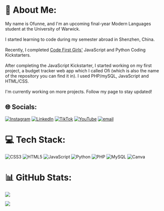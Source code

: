# 💫 About Me:
My name is Ofunne, and I'm an upcoming final-year Modern Languages student at the University of Warwick.<br><br>I started learning to code during my semester abroad in Shenzhen, China.<br><br>Recently, I completed [Code First Girls'](https://codefirstgirls.com) JavaScript and Python Coding Kickstarters.<br><br>After completing the JavaScript Kickstarter, I started working on my first project, a budget tracker web app which I called Ofi (which is also the name of the repository you can find it in). I used PHP/mySQL, JavaScript and HTML/CSS.<br><br>I'm currently working on more projects. Follow my page to stay updated!


## 🌐 Socials:
[![Instagram](https://img.shields.io/badge/Instagram-%23E4405F.svg?style=for-the-badge&logo=Instagram&logoColor=white)](https://instagram.com/mordiofunne) [![LinkedIn](https://img.shields.io/badge/LinkedIn-%230077B5.svg?style=for-the-badge&logo=linkedin&logoColor=white)](https://linkedin.com/in/ofunnemordi) [![TikTok](https://img.shields.io/badge/TikTok-%23000000.svg?style=for-the-badge&logo=TikTok&logoColor=white)](https://tiktok.com/@ofunne) [![YouTube](https://img.shields.io/badge/YouTube-%23FF0000.svg?style=for-the-badge&logo=YouTube&logoColor=white)](https://youtube.com/@mordiofunne) [![email](https://img.shields.io/badge/Email-D14836?style=for-the-badge&logo=gmail&logoColor=white)](mailto:ofunnemordi1@outlook.com) 

# 💻 Tech Stack:
![CSS3](https://img.shields.io/badge/css3-%231572B6.svg?style=for-the-badge&logo=css3&logoColor=white) ![HTML5](https://img.shields.io/badge/html5-%23E34F26.svg?style=for-the-badge&logo=html5&logoColor=white) ![JavaScript](https://img.shields.io/badge/javascript-%23323330.svg?style=for-the-badge&logo=javascript&logoColor=%23F7DF1E) ![Python](https://img.shields.io/badge/python-3670A0?style=for-the-badge&logo=python&logoColor=ffdd54) ![PHP](https://img.shields.io/badge/php-%23777BB4.svg?style=for-the-badge&logo=php&logoColor=white) ![MySQL](https://img.shields.io/badge/mysql-4479A1.svg?style=for-the-badge&logo=mysql&logoColor=white) ![Canva](https://img.shields.io/badge/Canva-%2300C4CC.svg?style=for-the-badge&logo=Canva&logoColor=white)

# 📊 GitHub Stats:
<!--![](https://github-readme-stats.vercel.app/api?username=ofunne&theme=rose&hide_border=false&include_all_commits=false&count_private=false)<br/>
![](https://nirzak-streak-stats.vercel.app/?user=ofunne&theme=rose&hide_border=false)<br/> -->
![](https://github-readme-stats.vercel.app/api/top-langs/?username=ofunne&theme=rose&hide_border=false&include_all_commits=false&count_private=false&layout=compact)

[![](https://visitcount.itsvg.in/api?id=ofunne&icon=0&color=10)](https://visitcount.itsvg.in)
